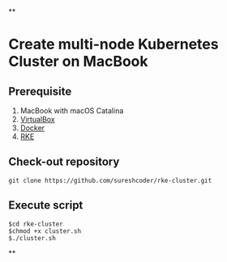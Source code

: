 **

# Create multi-node Kubernetes Cluster on MacBook

## Prerequisite


 1. MacBook with macOS Catalina
 2. [VirtualBox](https://www.virtualbox.org/wiki/Downloads)
 3. [Docker](https://hub.docker.com/editions/community/docker-ce-desktop-mac) 
 4. [RKE](https://rancher.com/docs/rke/latest/en/installation/)

## Check-out repository

    git clone https://github.com/sureshcoder/rke-cluster.git


## Execute script

    $cd rke-cluster
    $chmod +x cluster.sh
    $./cluster.sh

**
